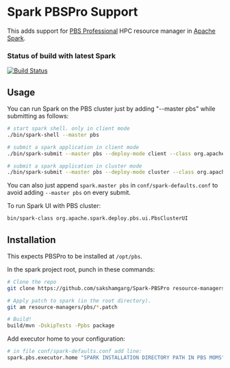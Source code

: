 # Spark PBSPro Support
This adds support for [PBS Professional](https://github.com/pbspro/pbspro)
HPC resource manager in [Apache Spark](https://github.com/apache/spark).


### Status of build with latest Spark
[![Build Status](https://travis-ci.org/sakshamgarg/Spark-PBSPro.svg?branch=master)](https://travis-ci.org/sakshamgarg/Spark-PBSPro)


## Usage

You can run Spark on the PBS cluster just by adding "--master pbs" while submitting as follows:
```bash
# start spark shell. only in client mode
./bin/spark-shell --master pbs

# submit a spark application in client mode
./bin/spark-submit --master pbs --deploy-mode client --class org.apache.spark.examples.SparkPi $SPARK_HOME/examples/target/scala-2.12/jars/spark-examples_2.12-3.0.0-SNAPSHOT.jar 100

# submit a spark application in cluster mode
./bin/spark-submit --master pbs --deploy-mode cluster --class org.apache.spark.examples.SparkPi $SPARK_HOME/examples/target/scala-2.12/jars/spark-examples_2.12-3.0.0-SNAPSHOT.jar 100
```

You can also just append `spark.master pbs` in `conf/spark-defaults.conf` to avoid adding
`--master pbs` on every submit.


To run Spark UI with PBS cluster:
```bash
bin/spark-class org.apache.spark.deploy.pbs.ui.PbsClusterUI
```



## Installation

This expects PBSPro to be installed at `/opt/pbs`.

In the spark project root, punch in these commands:
```bash
# Clone the repo
git clone https://github.com/sakshamgarg/Spark-PBSPro resource-managers/pbs

# Apply patch to spark (in the root directory).
git am resource-managers/pbs/*.patch

# Build!
build/mvn -DskipTests -Ppbs package
```

Add executor home to your configuration:
```bash
# in file conf/spark-defaults.conf add line:
spark.pbs.executor.home "SPARK INSTALLATION DIRECTORY PATH IN PBS MOMS"
```
